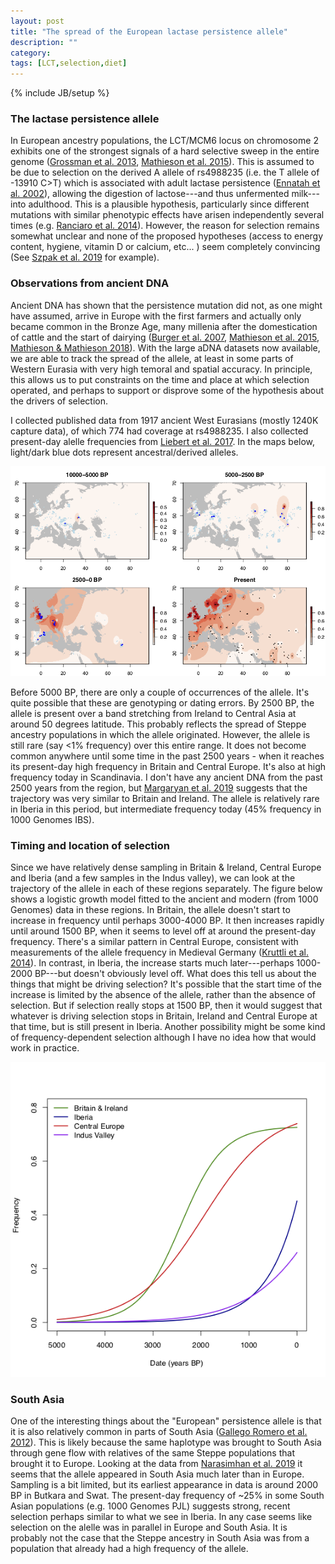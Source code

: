 ```yaml
---
layout: post
title: "The spread of the European lactase persistence allele"
description: ""
category: 
tags: [LCT,selection,diet]
---
```

{% include JB/setup %}

### The lactase persistence allele

In European ancestry populations, the LCT/MCM6 locus on chromosome 2
exhibits one of the strongest signals of a hard selective sweep in the
entire genome
([Grossman et al. 2013](http://www.cell.com/abstract/S0092-8674(13)00087-1),
[Mathieson et al. 2015](https://www.google.com/search?client=safari&rls=en&q=mathieson+2015&ie=UTF-8&oe=UTF-8)). This is assumed to be due to selection on the
derived A allele of rs4988235 (i.e. the T allele of -13910 C>T) which is
associated with adult lactase persistence ([Ennatah et al. 2002](https://www.ncbi.nlm.nih.gov/pubmed/11788828?dopt=Abstract)), allowing the
digestion of lactose---and thus unfermented milk---into adulthood. This is a
plausible hypothesis, particularly since different mutations with
similar phenotypic effects have arisen independently several times
(e.g. [Ranciaro et al. 2014](https://www.ncbi.nlm.nih.gov/pubmed/24630847)). However, the reason for selection remains somewhat unclear and
none of the proposed hypotheses (access to energy content, hygiene,
vitamin D or calcium, etc... ) seem completely convincing (See
[Szpak et al. 2019](https://febs.onlinelibrary.wiley.com/doi/full/10.1002/1873-3468.13447)
for example).

### Observations from ancient DNA

Ancient DNA has shown that the persistence mutation did not, as one
might have assumed, arrive in Europe with the first farmers and
actually only became common in the Bronze Age, many millenia after the
domestication of cattle and the start of dairying
([Burger et al. 2007](https://www.pnas.org/content/104/10/3736),
[Mathieson et al. 2015](https://www.nature.com/articles/nature16152),
[Mathieson & Mathieson 2018](https://www.google.com/search?client=safari&rls=en&q=mathieson+and+mathieson+fads&ie=UTF-8&oe=UTF-8)). With the
large aDNA datasets now available, we are able to track the spread of
the allele, at least in some parts of Western Eurasia with very high
temoral and spatial accuracy. In principle, this allows us to put
constraints on the time and place at which selection operated, and
perhaps to support or disprove some of the hypothesis about the
drivers of selection.

I collected published data from 1917 ancient West Eurasians (mostly 1240K
capture data), of which 774 had coverage at
rs4988235. I also collected present-day alelle frequencies from
[Liebert et al. 2017](https://link.springer.com/article/10.1007/s00439-017-1847-y). In the maps below, light/dark blue dots represent
ancestral/derived alleles.

![rs4988235 Maps](/assets/images/rs4988235_history.png)

Before 5000 BP, there are only a couple of occurrences of the
allele. It's quite possible that these are genotyping or dating
errors. By 2500 BP, the allele is present over a 
band stretching from Ireland to Central Asia at around 50 degrees
latitude. This probably reflects the spread of Steppe ancestry
populations in which the allele originated. However, the allele is
still rare (say <1% frequency) over this entire range. It does not
become common anywhere until some time in the past 2500 years - when
it reaches its present-day high frequency in Britain and Central
Europe. It's also at high frequency today in Scandinavia. I
don't have any ancient DNA from the past 2500 years from the region,
but
[Margaryan et al. 2019](https://www.biorxiv.org/content/10.1101/703405v1)
suggests that the trajectory was very similar to Britain and
Ireland. The allele is relatively rare in Iberia in this period, but
intermediate frequency today (45% frequency in 1000 Genomes IBS).

### Timing and location of selection 
Since we have relatively dense sampling in Britain & Ireland, Central Europe and
Iberia (and a few samples in the Indus valley), we can look at the
trajectory of the allele in each of these regions separately. The figure below shows a logistic growth model
fitted to the ancient and modern (from 1000 Genomes) data in these
regions. In Britain, the allele doesn't start to increase in frequency until
perhaps 3000-4000 BP. It then increases rapidly until around 1500 BP,
when it seems to level off at around the present-day
frequency. There's a similar pattern in Central Europe, consistent
with measurements of the allele frequency in Medieval Germany
([Kruttli et al. 2014](https://journals.plos.org/plosone/article?id=10.1371/journal.pone.0086251)). In contrast, in Iberia, the increase starts much
later---perhaps 1000-2000 BP---but doesn't obviously level off. What
does this tell us about the things that might be driving selection?
It's possible that the start time of the increase is limited by the
absence of the allele, rather than the absence of selection. But if
selection really stops at 1500 BP, then it would suggest that whatever
is driving selection stops in Britain, Ireland and Central Europe at
that time, but is still present in Iberia. Another possibility might
be some kind of frequency-dependent selection although I have no idea
how that would work in practice.

![rs4988235 Trajectory](/assets/images/rs4988235_trajectory.png)

### South Asia

One of the interesting things about the "European" persistence allele
is that it is also relatively common in parts of South Asia
([Gallego Romero et al. 2012](https://www.ncbi.nlm.nih.gov/pubmed/21836184)). This is likely because the same haplotype was brought to South
Asia through gene flow with relatives of the same Steppe populations
that brought it to Europe. Looking at the data from
[Narasimhan et al. 2019](https://science.sciencemag.org/content/365/6457/eaat7487.editor-summary) it seems that the allele appeared in South
Asia much later than in Europe. Sampling is a bit limited, but its
earliest appearance in data is around 2000 BP in Butkara and Swat. The
present-day frequency of ~25% in some South Asian populations
(e.g. 1000 Genomes PJL) suggests
strong, recent selection perhaps similar to what we see in
Iberia. In any case seems like selection on the alelle was in parallel
in Europe and South Asia. It is probably not the case that the Steppe
ancestry in South Asia was from a population that already had a high
frequency of the allele.
